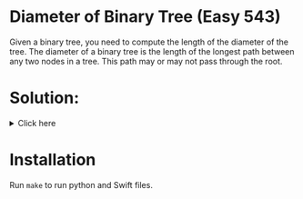 # Diameter of Binary Tree (Easy 543)
Given a binary tree, you need to compute the length of the diameter of the tree.
 The diameter of a binary tree is the length of the longest path between any
 two nodes in a tree. This path may or may not pass through the root.

# Solution:

<details><summary>Click here</summary>  
Ask max heights from left and right children, store diameter as external
variable. Update diameter if needed. O(n) time, O(h) space.

<br></br>

</details>

# Installation
Run `make` to run python and Swift files.
